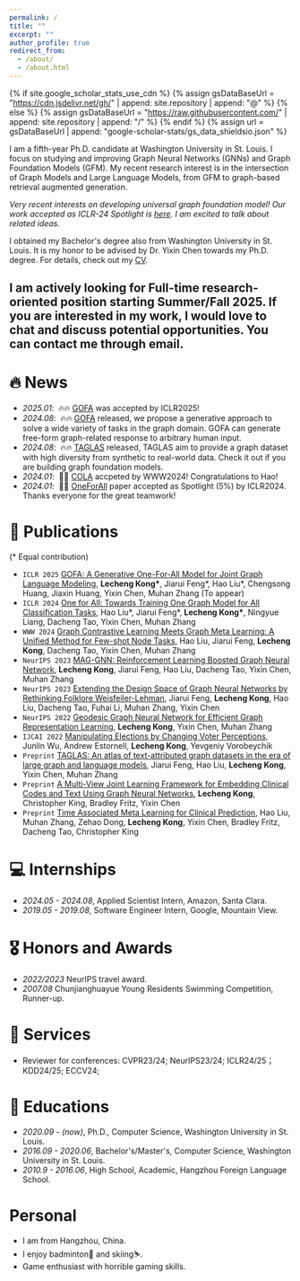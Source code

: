 ```yaml
---
permalink: /
title: ""
excerpt: ""
author_profile: true
redirect_from: 
  - /about/
  - /about.html
---
```


{% if site.google_scholar_stats_use_cdn %}
{% assign gsDataBaseUrl = "https://cdn.jsdelivr.net/gh/" | append: site.repository | append: "@" %}
{% else %}
{% assign gsDataBaseUrl = "https://raw.githubusercontent.com/" | append: site.repository | append: "/" %}
{% endif %}
{% assign url = gsDataBaseUrl | append: "google-scholar-stats/gs_data_shieldsio.json" %}

<span class='anchor' id='about-me'></span>

I am a fifth-year Ph.D. candidate at Washington University in St. Louis. I focus on studying and improving Graph Neural Networks (GNNs) and Graph Foundation Models (GFM). My recent research interest is in the intersection of Graph Models and Large Language Models, from GFM to graph-based retrieval augmented generation.

*Very recent interests on developing universal graph foundation model! Our work accepted as ICLR-24 Spotlight is [here](https://arxiv.org/abs/2310.00149). I am excited to talk about related ideas.*

I obtained my Bachelor's degree also from Washington University in St. Louis. It is my honor to be advised by Dr. Yixin Chen towards my Ph.D. degree. For details, check out my [CV](https://github.com/LechengKong/LechengKong.github.io/blob/main/docs/resume.pdf).


<h2>I am actively looking for Full-time research-oriented position starting Summer/Fall 2025. If you are interested in my work, I would love to chat and discuss potential opportunities. You can contact me through email.</h2>

# 🔥 News
- *2025.01*: &nbsp;🔥🔥 [GOFA](https://openreview.net/forum?id=mIjblC9hfm) was accepted by ICLR2025!
- *2024.08*: &nbsp;🔥🔥 [GOFA](https://arxiv.org/abs/2407.09709) released, we propose a generative approach to solve a wide variety of tasks in the graph domain. GOFA can generate free-form graph-related response to arbitrary human input.
- *2024.08*: &nbsp;🔥🔥 [TAGLAS](https://arxiv.org/abs/2406.14683) released, TAGLAS aim to provide a graph dataset with high diversity from synthetic to real-world data. Check it out if you are building graph foundation models.
- *2024.01*: &nbsp;🎉🎉 [COLA](https://arxiv.org/abs/2309.10376) accpeted by WWW2024! Congratulations to Hao!
- *2024.01*: &nbsp;🎉🎉 [OneForAll](https://arxiv.org/abs/2310.00149) paper accepted as Spotlight (5%) by ICLR2024. Thanks everyone for the great teamwork!

# 📝 Publications
(\* Equal contribution)
- `ICLR 2025` [GOFA: A Generative One-For-All Model for Joint Graph Language Modeling](https://arxiv.org/abs/2407.09709), **Lecheng Kong\***, Jiarui Feng\*, Hao Liu\*, Chengsong Huang, Jiaxin Huang, Yixin Chen, Muhan Zhang (To appear)
- `ICLR 2024` [One for All: Towards Training One Graph Model for All Classification Tasks](https://arxiv.org/abs/2310.00149), Hao Liu\*, Jiarui Feng\*, **Lecheng Kong\***, Ningyue Liang, Dacheng Tao, Yixin Chen, Muhan Zhang
- `WWW 2024` [Graph Contrastive Learning Meets Graph Meta Learning: A Unified Method for Few-shot Node Tasks](https://arxiv.org/abs/2309.10376), Hao Liu, Jiarui Feng, **Lecheng Kong**, Dacheng Tao, Yixin Chen, Muhan Zhang
- `NeurIPS 2023` [MAG-GNN: Reinforcement Learning Boosted Graph Neural Network](https://arxiv.org/abs/2310.19142), **Lecheng Kong**, Jiarui Feng, Hao Liu, Dacheng Tao, Yixin Chen, Muhan Zhang
- `NeurIPS 2023` [Extending the Design Space of Graph Neural Networks by Rethinking Folklore Weisfeiler-Lehman](https://arxiv.org/abs/2306.03266), Jiarui Feng, **Lecheng Kong**, Hao Liu, Dacheng Tao, Fuhai Li, Muhan Zhang, Yixin Chen
- `NeurIPS 2022` [Geodesic Graph Neural Network for Efficient Graph Representation Learning](https://arxiv.org/abs/2210.02636), **Lecheng Kong**, Yixin Chen, Muhan Zhang
- `IJCAI 2022` [Manipulating Elections by Changing Voter Perceptions](https://arxiv.org/abs/2205.00102), Junlin Wu, Andrew Estornell, **Lecheng Kong**, Yevgeniy Vorobeychik
- `Preprint` [TAGLAS: An atlas of text-attributed graph datasets in the era of large graph and language models](https://arxiv.org/abs/2406.14683), Jiarui Feng, Hao Liu, **Lecheng Kong**, Yixin Chen, Muhan Zhang
- `Preprint` [A Multi-View Joint Learning Framework for Embedding Clinical Codes and Text Using Graph Neural Networks](https://arxiv.org/abs/2301.11608), **Lecheng Kong**, Christopher King, Bradley Fritz, Yixin Chen
- `Preprint` [Time Associated Meta Learning for Clinical Prediction](https://arxiv.org/abs/2303.02570), Hao Liu, Muhan Zhang, Zehao Dong, **Lecheng Kong**, Yixin Chen, Bradley Fritz, Dacheng Tao, Christopher King

# 💻 Internships
- *2024.05 - 2024.08*, Applied Scientist Intern, Amazon, Santa Clara.
- *2019.05 - 2019.08*, Software Engineer Intern, Google, Mountain View.

# 🎖 Honors and Awards
- *2022/2023* NeurIPS travel award.
- *2007.08* Chunjianghuayue Young Residents Swimming Competition, Runner-up.

# 🤝 Services
- Reviewer for conferences: CVPR23/24; NeurIPS23/24; ICLR24/25；KDD24/25; ECCV24;

# 📖 Educations
- *2020.09 - (now)*, Ph.D., Computer Science, Washington University in St. Louis.
- *2016.09 - 2020.06*, Bachelor's/Master's, Computer Science, Washington University in St. Louis.
- *2010.9 - 2016.06*, High School, Academic, Hangzhou Foreign Language School.

# Personal
- I am from Hangzhou, China.
- I enjoy badminton🏸 and skiing⛷️.
- Game enthusiast with horrible gaming skills.